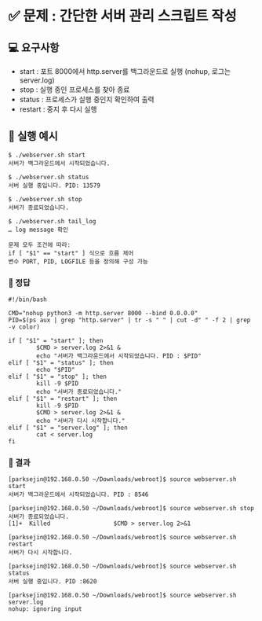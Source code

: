 # ✅ 문제 : 간단한 서버 관리 스크립트 작성
## 💻 요구사항
- start : 포트 8000에서 http.server를 백그라운드로 실행 (nohup, 로그는 server.log)
- stop : 실행 중인 프로세스를 찾아 종료
- status : 프로세스가 실행 중인지 확인하여 출력
- restart : 중지 후 다시 실행

## 🎯 실행 예시
```
$ ./webserver.sh start
서버가 백그라운드에서 시작되었습니다.

$ ./webserver.sh status
서버 실행 중입니다. PID: 13579

$ ./webserver.sh stop
서버가 종료되었습니다.

$ ./webserver.sh tail_log
… log message 확인

문제 모두 조건에 따라:
if [ "$1" == "start" ] 식으로 흐름 제어
변수 PORT, PID, LOGFILE 등을 정의해 구성 가능
```
### 🔧 정답
```
#!/bin/bash

CMD="nohup python3 -m http.server 8000 --bind 0.0.0.0"
PID=$(ps aux | grep "http.server" | tr -s " " | cut -d" " -f 2 | grep -v color)

if [ "$1" = "start" ]; then
        $CMD > server.log 2>&1 &
        echo "서버가 백그라운드에서 시작되었습니다. PID : $PID"
elif [ "$1" = "status" ]; then
        echo "$PID"
elif [ "$1" = "stop" ]; then
        kill -9 $PID
        echo "서버가 종료되었습니다."
elif [ "$1" = "restart" ]; then
        kill -9 $PID
        $CMD > server.log 2>&1 &
        echo "서버가 다시 시작합니다."
elif [ "$1" = "server.log" ]; then
        cat < server.log
fi
```
### 🔧 결과

```
[parksejin@192.168.0.50 ~/Downloads/webroot]$ source webserver.sh start
서버가 백그라운드에서 시작되었습니다. PID : 8546
```
```
[parksejin@192.168.0.50 ~/Downloads/webroot]$ source webserver.sh stop
서버가 종료되었습니다.
[1]+  Killed                  $CMD > server.log 2>&1
```
```
[parksejin@192.168.0.50 ~/Downloads/webroot]$ source webserver.sh restart
서버가 다시 시작합니다.
```
```
[parksejin@192.168.0.50 ~/Downloads/webroot]$ source webserver.sh status
서버 실행 중입니다. PID :8620
```
```
[parksejin@192.168.0.50 ~/Downloads/webroot]$ source webserver.sh server.log
nohup: ignoring input
```